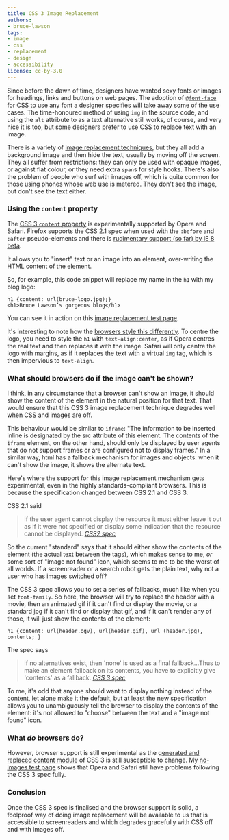 ```yaml
---
title: CSS 3 Image Replacement
authors:
- bruce-lawson
tags:
- image
- css
- replacement
- design
- accessibility
license: cc-by-3.0
---
```


<p>Since before the dawn of time, designers have wanted sexy fonts or images for headings, links and buttons on web pages. The adoption of <a href="http://www.alistapart.com/articles/cssatten"><code>@font-face</code></a> for CSS to use any font a designer specifies will take away some of the use cases. The time-honoured method of using <code>img</code> in the source code, and using the <code>alt</code> attribute to as a text alternative still works, of course, and very nice it is too, but some designers prefer to use CSS to replace text with an image.</p>

<p>There is a variety of <a href="http://www.mezzoblue.com/tests/revised-image-replacement/">image replacement techniques</a>, but they all add a background image and then hide the text, usually by moving off the screen. They all suffer from restrictions: they can only be used with opaque images, or against flat colour, or they need extra <code>span</code>s for style hooks. There&#39;s also the problem of people who surf with images off, which is quite common for those using phones whose web use is metered. They don&#39;t see the image, but don&#39;t see the text either.</p>
<h3>Using the <code>content</code> property</h3>
<p>The <a href="http://www.w3.org/TR/css3-content/#inserting3"><abbr>CSS</abbr> 3 <code>content</code> property</a> is experimentally supported by Opera and Safari. Firefox supports the <abbr>CSS</abbr> 2.1 spec when used with the <code>:before</code> and <code>:after</code> pseudo-elements and there is <a href="http://www.css3.info/css3-features-in-ie8/">rudimentary support (so far) by IE 8 beta</a>.</p>

<p>It allows you to &quot;insert&quot; text or an image into an element, over-writing the <abbr>HTML</abbr> content of the element.</p>

<p>So, for example, this code snippet will replace my name in the <code>h1</code> with my blog logo:</p>

<pre><code>h1 {content: url(bruce-logo.jpg);}
&lt;h1&gt;Bruce Lawson’s gorgeous blog&lt;/h1&gt;</code></pre>


<p>You can see it in action on this <a href="{{ page.id }}/css3-image-replacement.htm">image replacement test page</a>.</p>

<p>It&#39;s interesting to note how the <a href="{{ page.id }}/css3-image-replacement-styling.htm">browsers  style this differently</a>. To centre the logo, you need to style the <code>h1</code> with <code>text-align:center</code>, as if Opera centres the real text and then replaces it with the image. Safari will only centre the logo with margins, as if it replaces the text with a virtual <code>img</code> tag, which is then impervious to <code>text-align</code>.</p>

<h3>What should browsers do if the image can&#39;t be shown?</h3>
<p>I think, in any circumstance that a browser can&#39;t show an image, it should show the  content of the element in the natural position for that text. That would ensure that this <abbr>CSS</abbr> 3 image replacement technique degrades well when CSS and images are off.</p>

<p>This behaviour would be similar to  <code>iframe</code>: &quot;The information to be inserted inline is designated by the src attribute of this element. The contents of the <code>iframe</code> element, on the other hand, should only be displayed by user agents that do not support frames or are configured not to display frames.&quot; In a similar way, <abbr>html</abbr> has a fallback mechanism for images and objects: when it can&#39;t show the image, it shows the alternate text.</p>

<p>Here&#39;s where the support for this image replacement mechanism gets experimental, even in the highly standards-compliant browsers. This is because the specification changed between <abbr>CSS</abbr> 2.1 and <abbr>CSS</abbr> 3.</p>
<p><abbr>CSS</abbr> 2.1 said</p>
<blockquote cite="http://www.w3.org/TR/CSS21/generate.html#content"><p>If the user agent cannot display the resource it must either leave it out as if it were not specified or display some indication that the resource cannot be displayed. <a href="http://www.w3.org/TR/CSS21/generate.html#content"><cite><abbr>CSS</abbr>2 spec</cite></a></p></blockquote>
<p>So the current &quot;standard&quot; says that it should either show the contents of the element (the actual text between the tags), which makes sense to me, <em>or</em> some sort of &quot;image not found&quot; icon, which seems to me to be the worst of all worlds. If a screenreader or a search robot gets the plain text, why not a user who has images switched off?</p>
<p>The <abbr>CSS</abbr> 3 spec  allows you to set a series of fallbacks, much like when you set <code>font-family</code>. So here, the browser will try to replace the header with a movie, then an animated gif if it can&#39;t find or display the movie, or  a standard jpg if it can&#39;t find or display that gif, and if it can&#39;t render any of those, it will just show the  contents of the element:</p>
<code>h1 {content: url(header.ogv), url(header.gif), url (header.jpg), contents; }</code>

<p>The spec says</p>
<blockquote cite="http://www.w3.org/TR/css3-content/#inserting3">
    <p>If no alternatives exist, then &#39;none&#39; is used as a final fallback...Thus to make an element fallback on its contents, you have to explicitly give &#39;contents&#39; as a fallback. <a href="http://www.w3.org/TR/css3-content/#inserting3"><cite><abbr>CSS</abbr> 3 spec</cite></a></p>
</blockquote>
<p>To me, it&#39;s odd that anyone should want to display nothing instead of the content, let alone make it the default, but at least the new specification allows you to unambiguously tell the browser to display the contents of the element: it&#39;s not allowed to &quot;choose&quot; between the text and a &quot;image not found&quot; icon.</p>

<h3>What <em>do</em>  browsers do?</h3>
<p>However, browser support is still experimental as the <a href="http://www.w3.org/TR/css3-content/">generated and replaced content module</a> of <abbr>CSS</abbr> 3 is still susceptible to change. My <a href="{{ page.id }}/css3-image-replacement-nonexist.htm">no-images test page</a> shows that Opera and Safari still have problems following the <abbr>CSS</abbr> 3 spec fully.</p>
<h3>Conclusion</h3>
<p>Once the <abbr>CSS</abbr> 3 spec is finalised and the browser support is solid, a foolproof way of doing image replacement will be available to us that  is accessible to screenreaders and which degrades gracefully with CSS off and with images off.</p>
